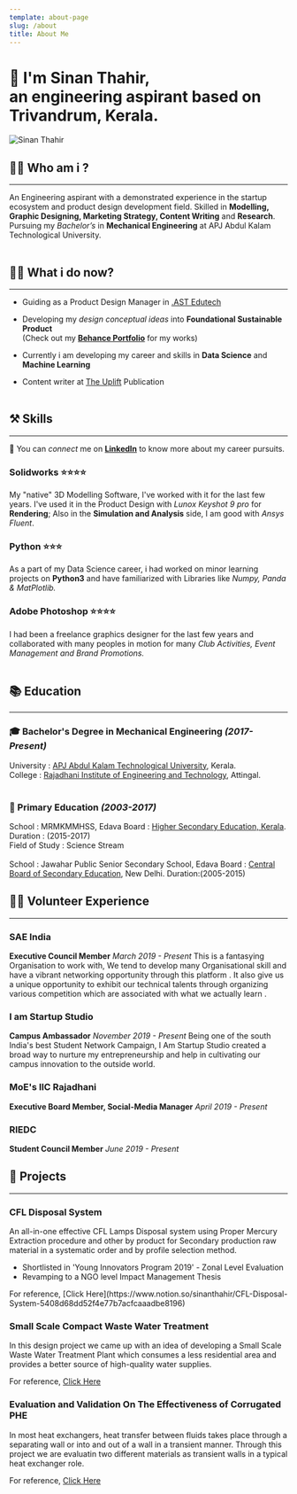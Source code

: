 ```yaml
---
template: about-page
slug: /about
title: About Me
---
```

<!--StartFragment-->

# 👋 I'm Sinan Thahir,<br>an engineering aspirant based on Trivandrum, Kerala.

<!--EndFragment-->

![Sinan Thahir](/assets/lrm_export_178281118882718_20190723_180739794.jpeg "Me, Myself!")

<!--StartFragment-->

## 🙋‍♂️ Who am i ?

- - -

<!--EndFragment--><!--StartFragment-->

An Engineering aspirant with a demonstrated experience in the startup ecosystem and product design development field. Skilled in **Modelling, Graphic Designing, Marketing Strategy, Content Writing** and **Research**. Pursuing my *Bachelor’s* in **Mechanical Engineering** at APJ Abdul Kalam Technological University.
<br><br>

## 👨‍💻 What i do now?

- - -

* Guiding as a Product Design Manager in [.AST Edutech](https://dotast.in/)

* Developing my *design conceptual ideas* into **Foundational Sustainable Product**
  <br>(Check out my **[Behance Portfolio](https://www.behance.net/sinanthahir)** for my works)

* Currently i am developing my career and skills in **Data Science** and **Machine Learning**

* Content writer at [The Uplift](https://medium.com/theuplift) Publication
  <br><br>

## ⚒️ Skills

- - -

📌 You can *connect* me on **[LinkedIn](https://www.linkedin.com/in/sinanthahir/)** to know more about my career pursuits.

### Solidworks ⭐️⭐️⭐️⭐️

My "native" 3D Modelling Software, I've worked with it for the last few years. I've used it in the Product Design with *Lunox Keyshot 9 pro* for **Rendering**; Also in the **Simulation and Analysis** side, I am good with *Ansys Fluent*.

### Python ⭐️⭐️⭐️

As a part of my Data Science career, i had worked on minor learning projects on **Python3** and have familiarized with Libraries like *Numpy, Panda & MatPlotlib.*

### Adobe Photoshop ⭐️⭐️⭐️⭐️

I had been a freelance graphics designer for the last few years and collaborated with many peoples in motion for many *Club Activities, Event Management and Brand Promotions.*
<br><br>

## 📚 Education

- - -

### 🎓 Bachelor's Degree in Mechanical Engineering *(2017-Present)*

University : [APJ Abdul Kalam Technological University](https://ktu.edu.in/), Kerala.
<br>
College : [Rajadhani Institute of Engineering and Technology](https://riet.net.in/), Attingal.
<br><br>
### 🏫 Primary Education *(2003-2017)*
School : MRMKMMHSS, Edava 
Board : [Higher Secondary Education, Kerala](http://dhsekerala.gov.in/).
Duration : (2015-2017)
<br>
Field of Study : Science Stream
<br><br>
School : Jawahar Public Senior Secondary School, Edava
Board : [Central Board of Secondary Education](https://www.cbse.gov.in/), New Delhi.
Duration:(2005-2015)

## 🙋‍♂️ Volunteer Experience

---
### SAE India
<b>Executive Council Member</b>
<i>March 2019 - Present</i>
This is a fantasying Organisation to work with, We tend to develop many Organisational skill and have a vibrant networking opportunity through this platform . It also give us a unique opportunity to exhibit our technical talents through organizing various competition which are associated with what we actually learn .

### I am Startup Studio
<b>Campus Ambassador</b>
<i>November 2019 - Present</i>
Being one of the south India's best Student Network Campaign, I Am Startup Studio created a broad way to nurture my entrepreneurship and help in cultivating our campus innovation to the outside world. 

### MoE's IIC Rajadhani
<b>Executive Board Member, Social-Media Manager</b>
<i>April 2019 - Present</i>


### RIEDC 
<b>Student Council Member</b>
<i>June 2019 - Present</i>

## 🧰 Projects

---
### CFL Disposal System
An all-in-one effective CFL Lamps Disposal system using Proper Mercury Extraction procedure and other by product for Secondary production raw material in a systematic order and by profile selection method.
 <ul>
 <li>Shortlisted in 'Young Innovators Program 2019' - Zonal Level Evaluation</li>
 <li>Revamping to a NGO level Impact Management Thesis </li>
 </ul>
For reference, [Click Here](https://www.notion.so/sinanthahir/CFL-Disposal-System-5408d68dd52f4e77b7acfcaaadbe8196)

### Small Scale Compact Waste Water Treatment
In this design project we came up with an idea of developing a Small Scale Waste
Water Treatment Plant which consumes a less residential area and provides a better
source of high-quality water supplies.

For reference, [Click Here](https://www.notion.so/sinanthahir/Small-Scale-Compact-Waste-Water-Treatment-Plant-88eb884d072642a58a57e645ead21533)

### Evaluation and Validation On The Effectiveness of Corrugated PHE
In most heat exchangers, heat transfer between fluids takes place through a separating wall or into and out of a wall in a transient manner. Through this project we are evaluatin two different materials as transient walls in a typical heat exchanger role.

For reference, [Click Here](https://www.notion.so/sinanthahir/Project-Evaluation-and-Validation-On-The-Effectiveness-of-Corrugated-Plate-Heat-Exchanger-3c3a9e2ae8734ac0a680efc5e4e33efd)